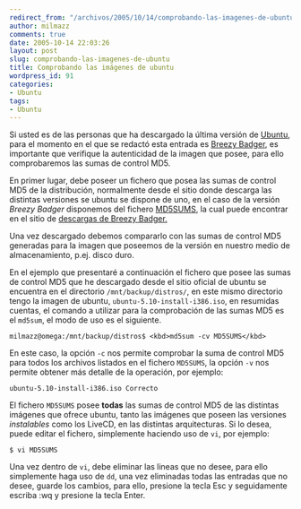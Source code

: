 ```yaml
---
redirect_from: "/archivos/2005/10/14/comprobando-las-imagenes-de-ubuntu/"
author: milmazz
comments: true
date: 2005-10-14 22:03:26
layout: post
slug: comprobando-las-imagenes-de-ubuntu
title: Comprobando las imágenes de ubuntu
wordpress_id: 91
categories:
- Ubuntu
tags:
- Ubuntu
---
```


Si usted es de las personas que ha descargado la última versión de [Ubuntu](http://www.ubuntulinux.org), para el momento en el que se redactó esta entrada es [Breezy Badger](http://www.ubuntu.com/newsitems/release510), es importante que verifique la autenticidad de la imagen que posee, para ello comprobaremos las sumas de control MD5.

En primer lugar, debe poseer un fichero que posea las sumas de control MD5 de la distribución, normalmente desde el sitio donde descarga las distintas versiones se ubuntu se dispone de uno, en el caso de la versión _Breezy Badger_ disponemos del fichero [MD5SUMS](http://releases.ubuntu.com/5.10/MD5SUMS), la cual puede encontrar en el sitio de [descargas de Breezy Badger.](http://releases.ubuntu.com/5.10/)

Una vez descargado debemos compararlo con las sumas de control MD5 generadas  para la imagen que poseemos de la versión en nuestro medio de almacenamiento, p.ej. disco duro.

En el ejemplo que presentaré a continuación el fichero que posee las sumas de control MD5 que he descargado desde el sitio oficial de ubuntu se encuentra en el directorio `/mnt/backup/distros/`, en este mismo directorio tengo la imagen de ubuntu, `ubuntu-5.10-install-i386.iso`, en resumidas cuentas, el comando a utilizar para la comprobación de las sumas MD5 es el `md5sum`, el modo de uso es el siguiente.

    milmazz@omega:/mnt/backup/distros$ <kbd>md5sum -cv MD5SUMS</kbd>

En este caso, la opción `-c` nos permite comprobar la suma de control MD5 para todos los archivos listados en el fichero `MD5SUMS`, la opción `-v` nos permite obtener más detalle de la operación, por ejemplo:

    ubuntu-5.10-install-i386.iso Correcto

El fichero `MD5SUMS` posee **todas** las sumas de control MD5 de las distintas imágenes que ofrece ubuntu, tanto las imágenes que poseen las versiones _instalables_ como los LiveCD, en las distintas arquitecturas. Si lo desea, puede editar el fichero, simplemente haciendo uso de `vi`, por ejemplo:

    $ vi MD5SUMS

Una vez dentro de `vi`, debe eliminar las lineas que no desee, para ello simplemente haga uso de `dd`, una vez eliminadas todas las entradas que no desee, guarde los cambios, para ello, presione la tecla Esc y seguidamente escriba :wq y presione la tecla Enter.